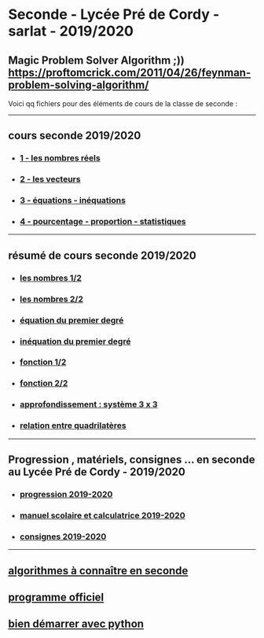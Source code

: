 # Seconde - Lycée Pré de Cordy - sarlat - 2019/2020

Magic Problem Solver Algorithm ;)) https://proftomcrick.com/2011/04/26/feynman-problem-solving-algorithm/
---------------------------------------------------------------------------------------------------------------------------

Voici qq fichiers pour des éléments de cours de la classe de seconde :

-----------------------------------------------------------------------------------------------------------------------------
## <a name="cours"></a> cours seconde 2019/2020
* ### [1 - les nombres réels](https://github.com/Math13Net/seconde_7/blob/master/01%20-%20seconde.pdf)
* ### [2 - les vecteurs](https://github.com/Math13Net/seconde_7/blob/master/02%20-%20seconde.pdf)
* ### [3 - équations - inéquations](https://github.com/Math13Net/seconde_7/blob/master/03%20-%20seconde.pdf)
* ### [4 - pourcentage - proportion - statistiques](https://github.com/Math13Net/seconde_7/blob/master/04%20-%20seconde.pdf)

-----------------------------------------------------------------------------------------------------------------------------
## <a name="resume"></a> résumé de cours seconde 2019/2020
* ### [les nombres 1/2](https://www.lyceedadultes.fr/sitepedagogique/documents/math/math2S/01_les_nombres/schema_fractions.pdf)
* ### [les nombres 2/2](https://www.lyceedadultes.fr/sitepedagogique/documents/math/math2S/01_les_nombres/schema_ens_nbres.pdf)
* ### [équation du premier degré](https://www.lyceedadultes.fr/sitepedagogique/documents/math/math2S/02_equations_premier_degre/schema_eq_1_degre.pdf)
* ### [inéquation du premier degré](https://www.lyceedadultes.fr/sitepedagogique/documents/math/math2S/03_inequation_premier_degre/schema_ineq_1_degre.pdf)
* ### [fonction 1/2](https://www.lyceedadultes.fr/sitepedagogique/documents/math/math2S/04_fonctions_lineaire_affine/schema_fctn_res_graph.pdf)
* ### [fonction 2/2](https://www.lyceedadultes.fr/sitepedagogique/documents/math/math2S/05_fonctions_carrees_inverses/schema_autres_fctn.pdf)
* ### [approfondissement : système 3 x 3](https://www.lyceedadultes.fr/sitepedagogique/documents/math/mathTermSspe/04_matrices_et_suites/04_cours_algorithme_systeme_3_3.pdf)
* ### [relation entre quadrilatères](https://www.lyceedadultes.fr/sitepedagogique/documents/math/mathTermS/09_nombres_complexes/09_relations_entre_quadrilateres.pdf)




-----------------------------------------------------------------------------------------------------------------------------
## Progression , matériels, consignes ... en seconde au Lycée Pré de Cordy - 2019/2020
* ### [progression 2019-2020](https://github.com/Math13Net/seconde/blob/master/progression_seconde)
* ### [manuel scolaire et calculatrice 2019-2020](http://lycee-predecordy-sarlat.com/wp-content/uploads/2019/08/2nde.pdf)
* ### [consignes 2019-2020](https://github.com/Math13Net/seconde/blob/master/Consignes%202%C2%B07%202019-2020.pdf)

---------------------------------------------------------------------------------------------------------------------------
## [algorithmes à connaître en seconde](https://github.com/Math13Net/seconde/blob/master/algorithms)
## [programme officiel](https://github.com/Math13Net/seconde_7/blob/master/seconde_math_programme.pdf)
## [bien démarrer avec python](https://frederic-junier.org/)
